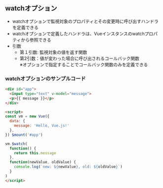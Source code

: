 ## watchオプション
- watchオプションで監視対象のプロパティとその変更時に呼び出すハンドラを定義できる
- watchオプションで定義したハンドラは、Vueインスタンスのwatchプロパティから参照できる
- 引数
    - 第１引数: 監視対象の値を返す関数
    - 第2引数：値が変わった場合に呼び出されるコールバック関数<br>
※オプションで指定することでコールバック関数のみを定義できる

### watchオプションのサンプルコード
```html
<div id="app">
  <input type="text" v-model="message">
  <p>{{ message }}</p>
</div>

<script>
const vm = new Vue({
  data: {
    message: 'Hello, Vue.js!'
  },
}) $mount('#app')

vm.$watch(
  function() {
    return this.message
  },
  function(newValue, oldValue) {
    console.log(`new: ${newValue}, old: ${oldValue}`)
  }
)
</script>
```